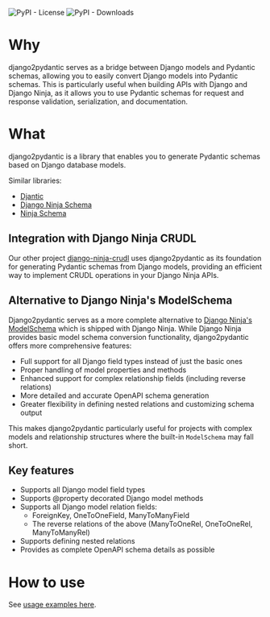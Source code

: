 ![PyPI - License](https://img.shields.io/pypi/l/django2pydantic)
![PyPI - Downloads](https://img.shields.io/pypi/dm/django2pydantic)

# Why

django2pydantic serves as a bridge between Django models and Pydantic schemas, allowing you to easily convert Django models into Pydantic schemas. This is particularly useful when building APIs with Django and Django Ninja, as it allows you to use Pydantic schemas for request and response validation, serialization, and documentation.

# What

django2pydantic is a library that enables you to generate Pydantic schemas based on Django database models.

Similar libraries:

- [Djantic](https://jordaneremieff.github.io/djantic/)
- [Django Ninja Schema](https://django-ninja.dev/guides/response/django-pydantic/)
- [Ninja Schema](https://github.com/eadwinCode/ninja-schema)

## Integration with Django Ninja CRUDL

Our other project [django-ninja-crudl](https://github.com/NextGenContributions/django-ninja-crudl) uses django2pydantic as its foundation for generating Pydantic schemas from Django models, providing an efficient way to implement CRUDL operations in your Django Ninja APIs.

## Alternative to Django Ninja's ModelSchema

Django2pydantic serves as a more complete alternative to [Django Ninja's ModelSchema](https://django-ninja.dev/guides/response/django-pydantic/) which is shipped with Django Ninja. While Django Ninja provides basic model schema conversion functionality, django2pydantic offers more comprehensive features:

- Full support for all Django field types instead of just the basic ones
- Proper handling of model properties and methods
- Enhanced support for complex relationship fields (including reverse relations)
- More detailed and accurate OpenAPI schema generation
- Greater flexibility in defining nested relations and customizing schema output

This makes django2pydantic particularly useful for projects with complex models and relationship structures where the built-in `ModelSchema` may fall short.

## Key features

- Supports all Django model field types
- Supports @property decorated Django model methods
- Supports all Django model relation fields:
  - ForeignKey, OneToOneField, ManyToManyField
  - The reverse relations of the above (ManyToOneRel, OneToOneRel, ManyToManyRel)
- Supports defining nested relations
- Provides as complete OpenAPI schema details as possible

# How to use

See [usage examples here](tests/examples.ipynb).
